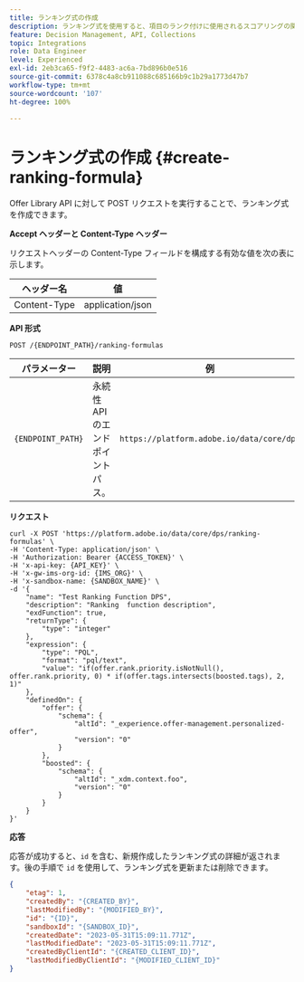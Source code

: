 ```yaml
---
title: ランキング式の作成
description: ランキング式を使用すると、項目のランク付けに使用されるスコアリングの関数を定義できます。
feature: Decision Management, API, Collections
topic: Integrations
role: Data Engineer
level: Experienced
exl-id: 2eb3ca65-f9f2-4483-ac6a-7bd896b0e516
source-git-commit: 6378c4a8cb911088c685166b9c1b29a1773d47b7
workflow-type: tm+mt
source-wordcount: '107'
ht-degree: 100%

---
```


# ランキング式の作成 {#create-ranking-formula}

Offer Library API に対して POST リクエストを実行することで、ランキング式を作成できます。

**Accept ヘッダーと Content-Type ヘッダー**

リクエストヘッダーの Content-Type フィールドを構成する有効な値を次の表に示します。

| ヘッダー名 | 値 |
| --------- | ----------- | 
| Content-Type | application/json |

**API 形式**

```http
POST /{ENDPOINT_PATH}/ranking-formulas 
```

| パラメーター | 説明 | 例 |
| --------- | ----------- | ------- |
| `{ENDPOINT_PATH}` | 永続性 API のエンドポイントパス。 | `https://platform.adobe.io/data/core/dps` |

**リクエスト**

```shell
curl -X POST 'https://platform.adobe.io/data/core/dps/ranking-formulas' \
-H 'Content-Type: application/json' \
-H 'Authorization: Bearer {ACCESS_TOKEN}' \
-H 'x-api-key: {API_KEY}' \
-H 'x-gw-ims-org-id: {IMS_ORG}' \
-H 'x-sandbox-name: {SANDBOX_NAME}' \
-d '{
    "name": "Test Ranking Function DPS",
    "description": "Ranking  function description",
    "exdFunction": true,
    "returnType": {
        "type": "integer"
    },
    "expression": {
        "type": "PQL",
        "format": "pql/text",
        "value": "if(offer.rank.priority.isNotNull(), offer.rank.priority, 0) * if(offer.tags.intersects(boosted.tags), 2, 1)"
    },
    "definedOn": {
        "offer": {
            "schema": {
                "altId": "_experience.offer-management.personalized-offer",
                "version": "0"
            }
        },
        "boosted": {
            "schema": {
                "altId": "_xdm.context.foo",
                "version": "0"
            }
        }
    }
}'
```

**応答**

応答が成功すると、`id` を含む、新規作成したランキング式の詳細が返されます。後の手順で `id` を使用して、ランキング式を更新または削除できます。

```json
{
    "etag": 1,
    "createdBy": "{CREATED_BY}",
    "lastModifiedBy": "{MODIFIED_BY}",
    "id": "{ID}",
    "sandboxId": "{SANDBOX_ID}",
    "createdDate": "2023-05-31T15:09:11.771Z",
    "lastModifiedDate": "2023-05-31T15:09:11.771Z",
    "createdByClientId": "{CREATED_CLIENT_ID}",
    "lastModifiedByClientId": "{MODIFIED_CLIENT_ID}"
}
```
